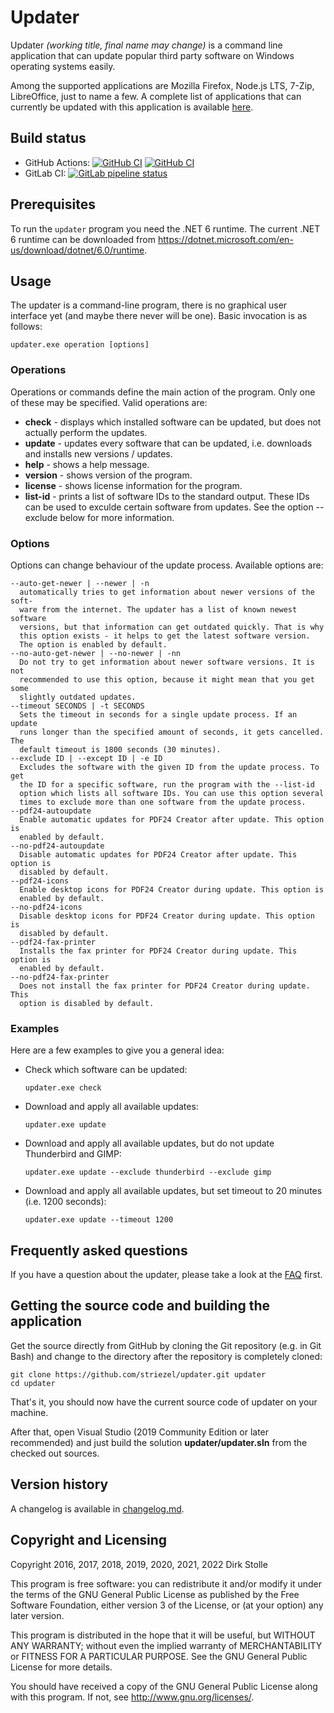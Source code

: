 # Updater

Updater _(working title, final name may change)_ is a command line application
that can update popular third party software on Windows operating systems
easily.

Among the supported applications are Mozilla Firefox, Node.js LTS, 7-Zip,
LibreOffice, just to name a few. A complete list of applications that can
currently be updated with this application is available
[here](./supported_applications.md).

## Build status

* GitHub Actions:
[![GitHub CI](https://github.com/striezel/updater/workflows/.NET%20on%20Ubuntu/badge.svg)](https://github.com/striezel/updater/actions)
[![GitHub CI](https://github.com/striezel/updater/workflows/MSBuild%20on%20Windows/badge.svg)](https://github.com/striezel/updater/actions)
* GitLab CI:
[![GitLab pipeline status](https://gitlab.com/striezel/updater/badges/master/pipeline.svg)](https://gitlab.com/striezel/updater/)

## Prerequisites

To run the `updater` program you need the .NET 6 runtime.
The current .NET 6 runtime can be downloaded from
<https://dotnet.microsoft.com/en-us/download/dotnet/6.0/runtime>.

## Usage

The updater is a command-line program, there is no graphical user interface yet
(and maybe there never will be one). Basic invocation is as follows:

    updater.exe operation [options]

### Operations
Operations or commands define the main action of the program. Only one of
these may be specified. Valid operations are:

* **check** - displays which installed software can be updated, but does not
              actually perform the updates.
* **update** - updates every software that can be updated, i.e. downloads and
               installs new versions / updates.
* **help** - shows a help message.
* **version** - shows version of the program.
* **license** - shows license information for the program.
* **list-id** - prints a list of software IDs to the standard output. These IDs
                can be used to exculde certain software from updates. See the
                option --exclude below for more information.

### Options
Options can change behaviour of the update process. Available options are:

    --auto-get-newer | --newer | -n
      automatically tries to get information about newer versions of the soft-
      ware from the internet. The updater has a list of known newest software
      versions, but that information can get outdated quickly. That is why
      this option exists - it helps to get the latest software version.
      The option is enabled by default.
    --no-auto-get-newer | --no-newer | -nn
      Do not try to get information about newer software versions. It is not
      recommended to use this option, because it might mean that you get some
      slightly outdated updates.
    --timeout SECONDS | -t SECONDS
      Sets the timeout in seconds for a single update process. If an update
      runs longer than the specified amount of seconds, it gets cancelled. The
      default timeout is 1800 seconds (30 minutes).
    --exclude ID | --except ID | -e ID
      Excludes the software with the given ID from the update process. To get
      the ID for a specific software, run the program with the --list-id
      option which lists all software IDs. You can use this option several
      times to exclude more than one software from the update process.
    --pdf24-autoupdate
      Enable automatic updates for PDF24 Creator after update. This option is
      enabled by default.
    --no-pdf24-autoupdate
      Disable automatic updates for PDF24 Creator after update. This option is
      disabled by default.
    --pdf24-icons
      Enable desktop icons for PDF24 Creator during update. This option is
      enabled by default.
    --no-pdf24-icons
      Disable desktop icons for PDF24 Creator during update. This option is
      disabled by default.
    --pdf24-fax-printer
      Installs the fax printer for PDF24 Creator during update. This option is
      enabled by default.
    --no-pdf24-fax-printer
      Does not install the fax printer for PDF24 Creator during update. This
      option is disabled by default.

### Examples

Here are a few examples to give you a general idea:

* Check which software can be updated:

  `updater.exe check`

* Download and apply all available updates:

  `updater.exe update`

* Download and apply all available updates, but do not update Thunderbird and
  GIMP:

  `updater.exe update --exclude thunderbird --exclude gimp`

* Download and apply all available updates, but set timeout to 20 minutes (i.e.
  1200 seconds):

  `updater.exe update --timeout 1200`

## Frequently asked questions

If you have a question about the updater, please take a look at the
[FAQ](./faq.md) first.

## Getting the source code and building the application

Get the source directly from GitHub by cloning the Git repository (e.g. in Git
Bash) and change to the directory after the repository is completely cloned:

    git clone https://github.com/striezel/updater.git updater
    cd updater

That's it, you should now have the current source code of updater on your
machine.

After that, open Visual Studio (2019 Community Edition or later recommended)
and just build the solution **updater/updater.sln** from the checked out
sources.

## Version history

A changelog is available in [changelog.md](./changelog.md).

## Copyright and Licensing

Copyright 2016, 2017, 2018, 2019, 2020, 2021, 2022  Dirk Stolle

This program is free software: you can redistribute it and/or modify
it under the terms of the GNU General Public License as published by
the Free Software Foundation, either version 3 of the License, or
(at your option) any later version.

This program is distributed in the hope that it will be useful,
but WITHOUT ANY WARRANTY; without even the implied warranty of
MERCHANTABILITY or FITNESS FOR A PARTICULAR PURPOSE.  See the
GNU General Public License for more details.

You should have received a copy of the GNU General Public License
along with this program.  If not, see <http://www.gnu.org/licenses/>.

